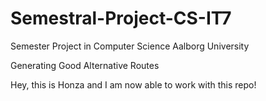 # Semestral-Project-CS-IT7
Semester Project in Computer Science Aalborg University

Generating Good Alternative Routes

Hey, this is Honza and I am now able to work with this repo!
